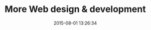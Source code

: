 ---
layout: work
title: 'More Web design & development'
categories: work
date: 2015-08-01 13:26:34
thumbnail: 'images/thumbs/web@2x.jpg'
permalink: /work/cleartune
hero: 'http://placekitten.com/1200/1000' 
color: '#8D9389'
---